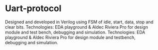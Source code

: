 # Uart-protocol
Designed and developed in Verilog using FSM of idle, start, data, stop and clear bits.                        Technologies: EDA playground &amp; Aldec Riviera Pro for design module and test bench, debugging and simulation.
Technologies: EDA playground & Aldec Riviera Pro for design module and testbench, debugging and simulation.
